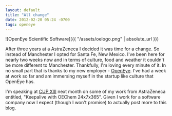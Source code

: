 ```yaml
---
layout: default
title: "All change"
date: 2012-02-20 05:24 -0700
tags: openeye
---
```


![OpenEye Scientific Software]({{ "/assets/oelogo.png" | absolute_url }})

After three years at a AstraZeneca I decided it was time for a change.
So instead of Manchester I opted for Santa Fe, New Mexico. I've been
here for nearly two weeks now and in terms of culture, food and weather
it couldn't be more different to Manchester. Thankfully, I'm loving
every minute of it. In no small part that is thanks to my new employer -
[OpenEye](https://www.eyesopen.com/). I've had a week at work so far and
am immersing myself in the startup like culture that OpenEye has.  
  
I'm speaking at [CUP XIII](https://www.eyesopen.com/events/2012/03/cup-13) next
month on some of my work from AstraZeneca entitled, "Keepalive with
OEChem 24x7x365". Given I work for a software company now I expect
(though I won't promise) to actually post more to this blog.